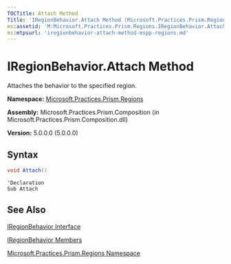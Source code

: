 ```yaml
---
TOCTitle: Attach Method
Title: 'IRegionBehavior.Attach Method (Microsoft.Practices.Prism.Regions)'
ms:assetid: 'M:Microsoft.Practices.Prism.Regions.IRegionBehavior.Attach'
ms:mtpsurl: 'iregionbehavior-attach-method-mspp-regions.md'
---
```



# IRegionBehavior.Attach Method

Attaches the behavior to the specified region.

**Namespace:** [Microsoft.Practices.Prism.Regions](/patterns-practices/reference/mspp-regions-namespace)

**Assembly:** Microsoft.Practices.Prism.Composition (in Microsoft.Practices.Prism.Composition.dll)

**Version:** 5.0.0.0 (5.0.0.0)

## Syntax

```C#
void Attach()
```

```VB
'Declaration
Sub Attach
```

## See Also

[IRegionBehavior Interface](/patterns-practices/reference/iregionbehavior-interface-mspp-regions)

[IRegionBehavior Members](/patterns-practices/reference/iregionbehavior-members-mspp-regions)

[Microsoft.Practices.Prism.Regions Namespace](/patterns-practices/reference/mspp-regions-namespace)
